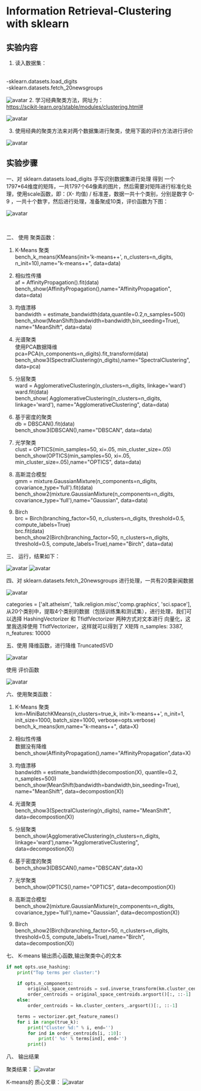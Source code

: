 # Information Retrieval-Clustering with sklearn

## **实验内容**
1. 读入数据集：
<br>
-sklearn.datasets.load_digits
<br>
-sklearn.datasets.fetch_20newsgroups

![avatar](dataset.png)
2. 学习经典聚类方法，网址为：<br>
https://scikit-learn.org/stable/modules/clustering.html#

![avatar](method.png)

3. 使用经典的聚类方法来对两个数据集进行聚类，使用下面的评价方法进行评价

![avatar](evaluate.png)


## **实验步骤**

一、对 sklearn.datasets.load_digits 手写识别数据集进行处理
得到 一个 1797*64维度的矩阵，一共1797个64像素的图片，然后需要对矩阵进行标准化处理，使用scale函数，即：(X- 均值) / 标准差，数据一共十个类别，分别是数字 0-9 ，一共十个数字，然后进行处理，准备聚成10类，评价函数为下图：

![avatar](evaluate2.png)

<br>

二、 使用 聚类函数：
1. K-Means 聚类 <br>
bench_k_means(KMeans(init='k-means++', n_clusters=n_digits, n_init=10),name="k-means++", data=data)

2. 相似性传播 <br>
af = AffinityPropagation().fit(data)
bench_show(AffinityPropagation(),name="AffinityPropagation", data=data)

3. 均值漂移 <br>
bandwidth = estimate_bandwidth(data,quantile=0.2,n_samples=500)
bench_show(MeanShift(bandwidth=bandwidth,bin_seeding=True),
              name="MeanShift", data=data)
4. 光谱聚类 <br>
使用PCA数据降维 <br>
pca=PCA(n_components=n_digits).fit_transform(data)
bench_show3(SpectralClustering(n_digits),name="SpectralClustering", data=pca)

5. 分层聚类<br>
ward = AgglomerativeClustering(n_clusters=n_digits, linkage='ward')
ward.fit(data)<br>
bench_show( AgglomerativeClustering(n_clusters=n_digits, linkage='ward'),
              name="AgglomerativeClustering", data=data)
6. 基于密度的聚类<br>
db = DBSCAN().fit(data)<br>
bench_show3(DBSCAN(),name="DBSCAN", data=data)


7. 光学聚类<br>
clust = OPTICS(min_samples=50, xi=.05, min_cluster_size=.05)<br>
bench_show(OPTICS(min_samples=50, xi=.05, min_cluster_size=.05),name="OPTICS", data=data)

8. 高斯混合模型<br>
gmm = mixture.GaussianMixture(n_components=n_digits, covariance_type='full').fit(data) <br>
bench_show2(mixture.GaussianMixture(n_components=n_digits, covariance_type='full'),name="Gaussian", data=data)

9. Birch <br>
brc = Birch(branching_factor=50, n_clusters=n_digits, threshold=0.5, compute_labels=True)<br>
brc.fit(data)<br>
bench_show2(Birch(branching_factor=50, n_clusters=n_digits, threshold=0.5, compute_labels=True),name="Birch", data=data)

三、 运行，结果如下：


![avatar](result.png) 
![avatar](result2.png)

四、对 sklearn.datasets.fetch_20newsgroups 进行处理，一共有20类新闻数据

![avatar](dataSet2.png)

categories = ['alt.atheism', 'talk.religion.misc','comp.graphics',
'sci.space'],从20个类别中，提取4个类别的数据（包括训练集和测试集），进行处理，我们可以选择  HashingVectorizer 和 TfidfVectorizer 两种方式对文本进行 向量化，这里我选择使用  TfidfVectorizer，这样就可以得到了 X矩阵 n_samples: 3387, n_features: 10000

五、使用 降维函数，进行降维 TruncatedSVD

![avatar](decompostion2.png)

使用 评价函数

![avatar](evaluate3.png)

六、使用聚类函数：
1. K-Means 聚类 <br>
km=MiniBatchKMeans(n_clusters=true_k, init='k-means++', n_init=1,
                          init_size=1000, batch_size=1000, verbose=opts.verbose)
bench_k_means(km,name="k-means++", data=X)

2. 相似性传播 <br>
数据没有降维<br>
bench_show(AffinityPropagation(),name="AffinityPropagation",data=X)

3. 均值漂移 <br>
bandwidth = estimate_bandwidth(decompostion(X), quantile=0.2, n_samples=500)<br>
bench_show(MeanShift(bandwidth=bandwidth,bin_seeding=True),
              name="MeanShift", data=decompostion(X))
4. 光谱聚类 <br>
bench_show3(SpectralClustering(n_digits),
              name="MeanShift", data=decompostion(X))

5. 分层聚类<br>
bench_show(AgglomerativeClustering(n_clusters=n_digits, linkage='ward'),name="AgglomerativeClustering", data=decompostion(X))
6. 基于密度的聚类<br>
bench_show3(DBSCAN(),name="DBSCAN",data=X)


7. 光学聚类<br>
bench_show(OPTICS(),name="OPTICS", data=decompostion(X))

8. 高斯混合模型<br>
bench_show2(mixture.GaussianMixture(n_components=n_digits, covariance_type='full'),name="Gaussian", data=decompostion(X))

9. Birch <br>
bench_show2(Birch(branching_factor=50, n_clusters=n_digits, threshold=0.5, compute_labels=True),name="Birch", data=decompostion(X))<br>

七、 K-means 输出质心函数,输出聚类中心的文本

```py
if not opts.use_hashing:
    print("Top terms per cluster:")

    if opts.n_components:
        original_space_centroids = svd.inverse_transform(km.cluster_centers_)
        order_centroids = original_space_centroids.argsort()[:, ::-1]
    else:
        order_centroids = km.cluster_centers_.argsort()[:, ::-1]

    terms = vectorizer.get_feature_names()
    for i in range(true_k):
        print("Cluster %d:" % i, end='')
        for ind in order_centroids[i, :10]:
            print(' %s' % terms[ind], end='')
        print()
```

八、 输出结果<br>

聚类结果：
![avatar](2-result.png)


K-means的 质心文章：
![avatar](2-result2.png)


